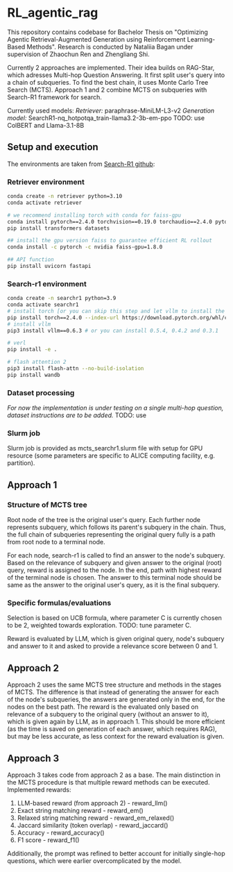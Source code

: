 # RL_agentic_rag
This repository contains codebase for Bachelor Thesis on "Optimizing Agentic Retrieval-Augmented Generation using Reinforcement Learning-Based Methods". Research is conducted by Nataliia Bagan under supervision of Zhaochun Ren and Zhengliang Shi.

Currently 2 approaches are implemented. Their idea builds on RAG-Star, which adresses Multi-hop Question Answering. It first split user's query into a chain of subqueries. To find the best chain, it uses Monte Carlo Tree Search (MCTS). Approach 1 and 2 combine MCTS on subqueries with Search-R1 framework for search.

Currently used models:
*Retriever:* paraphrase-MiniLM-L3-v2
*Generation model:* SearchR1-nq_hotpotqa_train-llama3.2-3b-em-ppo
TODO: use ColBERT and Llama-3.1-8B

## Setup and execution

The environments are taken from [Search-R1 github](https://github.com/PeterGriffinJin/Search-R1):

### Retriever environment
```bash
conda create -n retriever python=3.10
conda activate retriever

# we recommend installing torch with conda for faiss-gpu
conda install pytorch==2.4.0 torchvision==0.19.0 torchaudio==2.4.0 pytorch-cuda=12.1 -c pytorch -c nvidia
pip install transformers datasets

## install the gpu version faiss to guarantee efficient RL rollout
conda install -c pytorch -c nvidia faiss-gpu=1.8.0

## API function
pip install uvicorn fastapi
```

### Search-r1 environment
```bash
conda create -n searchr1 python=3.9
conda activate searchr1
# install torch [or you can skip this step and let vllm to install the correct version for you]
pip install torch==2.4.0 --index-url https://download.pytorch.org/whl/cu121
# install vllm
pip3 install vllm==0.6.3 # or you can install 0.5.4, 0.4.2 and 0.3.1

# verl
pip install -e .

# flash attention 2
pip3 install flash-attn --no-build-isolation
pip install wandb
```

### Dataset processing
*For now the implementation is under testing on a single multi-hop question, dataset instructions are to be added.*
TODO: use 

### Slurm job
Slurm job is provided as mcts_searchr1.slurm file with setup for GPU resource (some parameters are specific to ALICE computing facility, e.g. partition).

## Approach 1
### Structure of MCTS tree
Root node of the tree is the original user's query. Each further node represents subquery, which follows its parent's subquery in the chain. Thus, the full chain of subqueries representing the original query fully is a path from root node to a terminal node. 

For each node, search-r1 is called to find an answer to the node's subquery. Based on the relevance of subquery and given answer to the original (root) query, reward is assigned to the node. In the end, path with highest reward of the terminal node is chosen. The answer to this terminal node should be same as the answer to the original user's query, as it is the final subquery.

### Specific formulas/evaluations
Selection is based on UCB formula, where parameter C is currently chosen to be 2, weighted towards exploration.
TODO: tune parameter C.

Reward is evaluated by LLM, which is given original query, node's subquery and answer to it and asked to provide a relevance score between 0 and 1.

## Approach 2
Approach 2 uses the same MCTS tree structure and methods in the stages of MCTS. The difference is that instead of generating the answer for each of the node's subqueries, the answers are generated only in the end, for the nodes on the best path. The reward is the evaluated only based on relevance of a subquery to the original query (without an answer to it), which is given again by LLM, as in approach 1. This should be more efficient (as the time is saved on generation of each answer, which requires RAG), but may be less accurate, as less context for the reward evaluation is given.

## Approach 3
Approach 3 takes code from approach 2 as a base. The main distinction in the MCTS procedure is that multiple reward methods can be executed. Implemented rewards:
1. LLM-based reward (from approach 2) - reward_llm()
2. Exact string matching reward - reward_em()
3. Relaxed string matching reward - reward_em_relaxed()
4. Jaccard similarity (token overlap) - reward_jaccard()
5. Accuracy - reward_accuracy()
6. F1 score - reward_f1()

Additionally, the prompt was refined to better account for initially single-hop questions, which were earlier overcomplicated by the model.